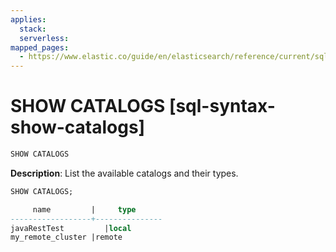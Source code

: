 ```yaml
---
applies:
  stack:
  serverless:
mapped_pages:
  - https://www.elastic.co/guide/en/elasticsearch/reference/current/sql-syntax-show-catalogs.html
---
```


# SHOW CATALOGS [sql-syntax-show-catalogs]

```sql
SHOW CATALOGS
```

**Description**: List the available catalogs and their types.

```sql
SHOW CATALOGS;

     name         |     type
------------------+---------------
javaRestTest         |local
my_remote_cluster |remote
```


